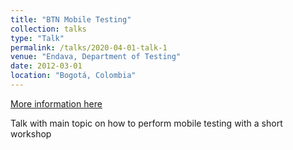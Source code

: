 ```yaml
---
title: "BTN Mobile Testing"
collection: talks
type: "Talk"
permalink: /talks/2020-04-01-talk-1
venue: "Endava, Department of Testing"
date: 2012-03-01
location: "Bogotá, Colombia"
---
```


[More information here](http://exampleurl.com)

Talk with main topic on how to perform mobile testing with a short workshop